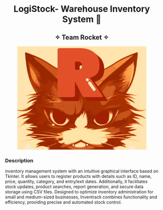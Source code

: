 # <div align='center'> LogiStock- Warehouse Inventory System 📝 </div>

## <div align='center'> ✧ Team Rocket ✧ </div>
<div align='center'>
<figure> <img src="https://raw.githubusercontent.com/nisaespa/project_progress/refs/heads/main/TeamRocket.png" alt="" width="450" height="auto"/></br>
<figcaption><b></b></figcaption></figure>
</div>

### Description

inventory management system with an intuitive graphical interface based on Tkinter. It allows users to register products with details such as ID, name, price, quantity, category, and entry/exit dates. Additionally, it facilitates stock updates, product searches, report generation, and secure data storage using CSV files. Designed to optimize inventory administration for small and medium-sized businesses, Inventrack combines functionality and efficiency, providing precise and automated stock control.
